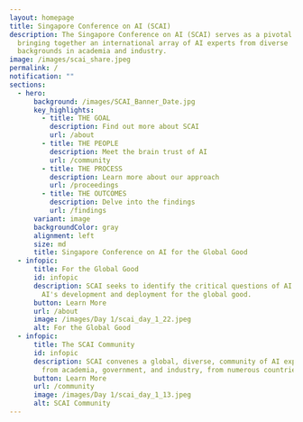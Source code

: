 ```yaml
---
layout: homepage
title: Singapore Conference on AI (SCAI)
description: The Singapore Conference on AI (SCAI) serves as a pivotal nexus,
  bringing together an international array of AI experts from diverse
  backgrounds in academia and industry.
image: /images/scai_share.jpeg
permalink: /
notification: ""
sections:
  - hero:
      background: /images/SCAI_Banner_Date.jpg
      key_highlights:
        - title: THE GOAL
          description: Find out more about SCAI
          url: /about
        - title: THE PEOPLE
          description: Meet the brain trust of AI
          url: /community
        - title: THE PROCESS
          description: Learn more about our approach
          url: /proceedings
        - title: THE OUTCOMES
          description: Delve into the findings
          url: /findings
      variant: image
      backgroundColor: gray
      alignment: left
      size: md
      title: Singapore Conference on AI for the Global Good
  - infopic:
      title: For the Global Good
      id: infopic
      description: SCAI seeks to identify the critical questions of AI that impede
        AI's development and deployment for the global good.
      button: Learn More
      url: /about
      image: /images/Day 1/scai_day_1_22.jpeg
      alt: For the Global Good
  - infopic:
      title: The SCAI Community
      id: infopic
      description: SCAI convenes a global, diverse, community of AI experts. They come
        from academia, government, and industry, from numerous countries.
      button: Learn More
      url: /community
      image: /images/Day 1/scai_day_1_13.jpeg
      alt: SCAI Community
---
```

